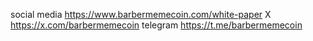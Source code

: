 social media https://www.barbermemecoin.com/white-paper
X https://x.com/barbermemecoin
telegram https://t.me/barbermemecoin
